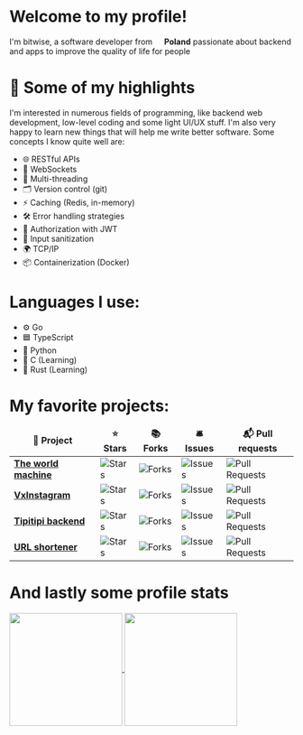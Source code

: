 <h1>Welcome to my profile!</h1>

<p>
    I'm bitwise, a software developer from <img src="https://cdn-icons-png.flaticon.com/512/197/197529.png" width="13"/> <b>Poland</b> passionate about backend and apps to improve the quality of life for people
</p>
<h1>🌟 Some of my highlights</h1>
I'm interested in numerous fields of programming, like backend web development, low-level coding and some light UI/UX stuff. I'm also very happy to learn new things that will help me write better software. Some concepts I know quite well are: 
<ul>
    <li>🌐 RESTful APIs</li>
    <li>🔌 WebSockets</li>
    <li>🧵 Multi-threading</li>
    <li>🗂️ Version control (git)</li>
    <li>⚡ Caching (Redis, in-memory)</li>
    <li>🛠️ Error handling strategies</li>
    <li>🔐 Authorization with JWT</li>
    <li>🧼 Input sanitization</li>
    <li>🌍 TCP/IP</li>
    <li>📦 Containerization (Docker)</li>
</ul>
<h1>Languages I use:</h1>
<ul>
    <li>⚙️ Go</li>
    <li>🟦 TypeScript</li>
    <li>🐍 Python</li>
    <li>🔧 C (Learning)</li>
    <li>🦀 Rust (Learning)</li>
</ul>
<h1>My favorite projects:</h1>
<table>
  <thead align="center">
    <tr border: none;>
      <td><b>🎁 Project</b></td>
      <td><b>⭐ Stars</b></td>
      <td><b>📚 Forks</b></td>
      <td><b>🛎 Issues</b></td>
      <td><b>📬 Pull requests</b></td>
    </tr>
  </thead>
  <tbody>
    <tr>
      <td><a href="https://github.com/bitwise74/The-World-Machine-Bot"><b>The world machine</b></a></td>
      <td><img alt="Stars" src="https://img.shields.io/github/stars/bitwise74/The-World-Machine-Bot?style=flat-square&labelColor=343b41"/></td>
      <td><img alt="Forks" src="https://img.shields.io/github/forks/bitwise74/The-World-Machine-Bot?style=flat-square&labelColor=343b41"/></td>
      <td><img alt="Issues" src="https://img.shields.io/github/issues/bitwise74/The-World-Machine-Bot?style=flat-square&labelColor=343b41"/></td>
      <td><img alt="Pull Requests" src="https://img.shields.io/github/issues-pr/bitwise74/The-World-Machine-Bot?style=flat-square&labelColor=343b41"/></td>
    </tr>
       <tr>
          <td><a href="https://github.com/bitwise74/vxinst"><b>VxInstagram</b><a/></td>
          <td><img alt="Stars" src="https://img.shields.io/github/stars/bitwise74/vxinst?style=flat-square&labelColor=343b41"/></td>
          <td><img alt="Forks" src="https://img.shields.io/github/forks/bitwise74/vxinst?style=flat-square&labelColor=343b41"/></td>
          <td><img alt="Issues" src="https://img.shields.io/github/issues/bitwise74/vxinst?style=flat-square&labelColor=343b41"/></td>
          <td><img alt="Pull Requests" src="https://img.shields.io/github/issues-pr/bitwise74/vxinst?style=flat-square&labelColor=343b41"/></td>
      </tr>
      <tr>
          <td><a href="https://github.com/bitwise74/tipitipi-backend"><b>Tipitipi backend</b><a/></td>
          <td><img alt="Stars" src="https://img.shields.io/github/stars/bitwise74/tipitipi-backend?style=flat-square&labelColor=343b41"/></td>
          <td><img alt="Forks" src="https://img.shields.io/github/forks/bitwise74/tipitipi-backend?style=flat-square&labelColor=343b41"/></td>
          <td><img alt="Issues" src="https://img.shields.io/github/issues/bitwise74/tipitipi-backend?style=flat-square&labelColor=343b41"/></td>
          <td><img alt="Pull Requests" src="https://img.shields.io/github/issues-pr/bitwise74/tipitipi-backend?style=flat-square&labelColor=343b41"/></td>
      </tr>
      <tr>
          <td><a href="https://github.com/bitwise74/url-shortener"><b>URL shortener</b><a/></td>
          <td><img alt="Stars" src="https://img.shields.io/github/stars/bitwise74/url-shortener?style=flat-square&labelColor=343b41"/></td>
          <td><img alt="Forks" src="https://img.shields.io/github/forks/bitwise74/url-shortener?style=flat-square&labelColor=343b41"/></td>
          <td><img alt="Issues" src="https://img.shields.io/github/issues/bitwise74/url-shortener?style=flat-square&labelColor=343b41"/></td>
          <td><img alt="Pull Requests" src="https://img.shields.io/github/issues-pr/bitwise74/url-shortener?style=flat-square&labelColor=343b41"/></td>
      </tr>
   </tr>
  </tbody>
</table>

<h1>And lastly some profile stats</h1>
<a href="https://github.com/anuraghazra/github-readme-stats">
  <img height=200 align="center" src="https://github-readme-stats.vercel.app/api?username=bitwise74&show_icons=true&theme=nord" />
</a>
<a href="https://github.com/anuraghazra/convoychat">
  <img height=200 align="center" src="https://github-readme-stats.vercel.app/api/top-langs/?username=bitwise74&theme=nord&layout=compact" />
</a>
